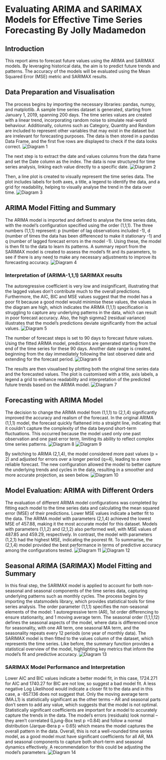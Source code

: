 # Evaluating ARIMA and SARIMAX Models for Effective Time Series Forecasting By Jolly Madamedon

## Introduction
This report aims to forecast future values using the ARIMA and SARIMAX models. By leveraging historical data, the aim is to predict future trends and patterns. The accuracy of the models will be evaluated using the Mean Squared Error (MSE) metric and SARIMAX results.

## Data Preparation and Visualisation
The process begins by importing the necessary libraries: pandas, numpy, and matplotlib. A sample time series dataset is generated, starting from January 1, 2019, spanning 200 days. The time series values are created with a linear trend, incorporating random noise to simulate real-world behaviour. Additionally, columns such as Category, Quantity and Random are included to represent other variables that may exist in the dataset but are irrelevant for forecasting purposes. The data is then stored in a pandas Data Frame, and the first five rows are displayed to check if the data looks correct.
![Diagram 1](https://github.com/Mojm4321/Evaluating-ARIMA-and-SARIMAX-Models-for-Effective-Time-Series-Forecasting/blob/main/Diagram%201%20ARIMA.png)

The next step is to extract the date and values columns from the data frame and set the Date column as the index. The data is now structured for time series analysis, linking each value directly to a specific date.
![Diagram 2](https://github.com/Mojm4321/Evaluating-ARIMA-and-SARIMAX-Models-for-Effective-Time-Series-Forecasting/blob/main/Diagram%202%20ARIMA.png)

Then, a line plot is created to visually represent the time series data. The plot includes labels for both axes, a title, a legend to identify the data, and a grid for readability, helping to visually analyse the trend in the data over time. 
![Diagram 3](https://github.com/Mojm4321/Evaluating-ARIMA-and-SARIMAX-Models-for-Effective-Time-Series-Forecasting/blob/main/Diagram%203%20ARIMA.png)

## ARIMA Model Fitting and Summary

The ARIMA model is imported and defined to analyse the time series data, with the model’s configuration specified using the order (1,1,1). The three numbers (1,1,1) represent: p (number of lag observations included -1), d (number of times the data has been differenced to make it stationary -1) and q (number of lagged forecast errors in the model -1). Using these, the model is then fit to the data to learn its patterns. A summary report from the SARIMAX model is created to assess the model’s fit and its parameters, to see if there is any need to make any necessary adjustments to improve its forecasting accuracy.
![Diagram 4](https://github.com/Mojm4321/Evaluating-ARIMA-and-SARIMAX-Models-for-Effective-Time-Series-Forecasting/blob/main/Diagram%204%20ARIMA.png)

### Interpretation of (ARIMA-1,1,1) SARIMAX results
The autoregressive coefficient is very low and insignificant, illustrating that the lagged values don’t contribute much to the overall predictions. Furthermore, the AIC, BIC and MSE values suggest that the model has a poor fit because a good model would minimise these values, the values in the diagram are high, which indicates the ARIMA (1,1,1) specification is struggling to capture any underlying patterns in the data, which can result in poor forecast accuracy. Also, the high signma2 (residual variance) illustrates that the model’s predictions deviate significantly from the actual values.
![Diagram 5](https://github.com/Mojm4321/Evaluating-ARIMA-and-SARIMAX-Models-for-Effective-Time-Series-Forecasting/blob/main/Diagram%205%20ARIMA.png)

The number of forecast steps is set to 90 days to forecast future values. Using the fitted ARIMA model, predictions are generated starting from the end of the time series for these 90 days. Another date range is created, beginning from the day immediately following the last observed date and extending for the forecast period.
![Diagram 6](https://github.com/Mojm4321/Evaluating-ARIMA-and-SARIMAX-Models-for-Effective-Time-Series-Forecasting/blob/main/Diagram%206%20ARIMA.png)

The results are then visualised by plotting both the original time series data and the forecasted values. The plot is customised with a title, axis labels, a legend a grid to enhance readability and interpretation of the predicted future trends based on the ARIMA model.
![Diagram 7](https://github.com/Mojm4321/Evaluating-ARIMA-and-SARIMAX-Models-for-Effective-Time-Series-Forecasting/blob/main/Diagram%207%20ARIMA.png)

## Forecasting with ARIMA Model
The decision to change the ARIMA model from (1,1,1) to (2,1,4) significantly improved the accuracy and realism of the forecast. In the original ARIMA (1,1,1) model, the forecast quickly flattened into a straight line, indicating that it couldn’t capture the complexity of the data beyond short-term fluctuations. This occurred because the model used only one past observation and one past error term, limiting its ability to reflect complex time series patterns.
![Diagram 8](https://github.com/Mojm4321/Evaluating-ARIMA-and-SARIMAX-Models-for-Effective-Time-Series-Forecasting/blob/main/Diagram%208%20ARIMA.png)
![Diagram 9](https://github.com/Mojm4321/Evaluating-ARIMA-and-SARIMAX-Models-for-Effective-Time-Series-Forecasting/blob/main/Diagram%209%20ARIMA.png)

By switching to ARIMA (2,1,4), the model considered more past values (p = 2) and adjusted for errors over a longer period (q=4), leading to a more reliable forecast. The new configuration allowed the model to better capture the underlying trends and cycles in the data, resulting in a smoother and more accurate projection, as seen below. 
![Diagram 10](https://github.com/Mojm4321/Evaluating-ARIMA-and-SARIMAX-Models-for-Effective-Time-Series-Forecasting/blob/main/Diagram%2010%20ARIMA.png)

## Model Evaluation: ARIMA with Different Orders
The evaluation of different ARIMA model configurations was completed by fitting each model to the time series data and calculating the mean squared error (MSE) of their predictions. Lower MSE values indicate a better fit to the data. The ARIMA model with parameters (2,1,4) achieved the lowest MSE of 457.88, making it the most accurate model for this dataset. Models with parameters (1,1,2) and (2,1,2) also performed well, with MSE values of 487.85 and 459.29, respectively. In contrast, the model with parameters (1,2,1) had the highest MSE, indicating the poorest fit. To summarise, the (2,1,4) model provided the best performance in terms of predictive accuracy among the configurations tested.
![Diagram 11](https://github.com/Mojm4321/Evaluating-ARIMA-and-SARIMAX-Models-for-Effective-Time-Series-Forecasting/blob/main/Diagram%2011%20ARIMA.png)
![Diagram 12](https://github.com/Mojm4321/Evaluating-ARIMA-and-SARIMAX-Models-for-Effective-Time-Series-Forecasting/blob/main/Diagram%2012%20ARIMA.png)

## Seasonal ARIMA (SARIMAX) Model Fitting and Summary
In this final step, the SARIMAX model is applied to account for both non-seasonal and seasonal components of the time series data, capturing underlying patterns such as monthly cycles. The process begins by importing the statsmodels library, which provides statistical tools for time series analysis. The order parameter (1,1,1) specifies the non-seasonal elements of the model: 1 autoregressive term (AR), 1st order differencing to ensure stationarity, and 1 moving average term. The seasonal order (1,1,1,12) defines the seasonal aspects of the model, where data is differenced once for seasonality, with one AR term, one seasonal MA term, and the seasonality repeats every 12 periods (one year of monthly data). The SARIMAX model is then fitted to the values column of the dataset, which represents the time series.  Like before, the summary function provides a statistical overview of the model, highlighting key metrics that inform the model’s fit and predictive accuracy.
![Diagram 13](https://github.com/Mojm4321/Evaluating-ARIMA-and-SARIMAX-Models-for-Effective-Time-Series-Forecasting/blob/main/Diagram%2013%20ARIMA.png)

### SARIMAX Model Performance and Interpretation
Lower AIC and BIC values indicate a better model fit, in this case, 1724.271 for AIC and 1740.27 for BIC are not low, so suggest a bad model fit. A less negative Log Likelihood would indicate a closer fit to the data and in this case, a -857.136 does not suggest that. Only the moving average term (MA.L1) is statistically significant as the other terms – AR and seasonal parts don’t seem to add any value, which suggests that the model is not optimal. Statistically significant coefficients are important for a model to accurately capture the trends in the data. The model’s errors (residuals) look normal – they aren’t correlated (Ljung-Box test p =0.84) and follow a normal distribution (Jarque-Bera p = 0.65) which means the model captures the overall pattern in the data. Overall, this is not a well-rounded time series model, as a good model must have significant coefficients for all AR, MA and seasonal components to capture both short-term and seasonal dynamics effectively. A recommendation for this could be adjusting the model’s parameters.
![Diagram 14](https://github.com/Mojm4321/Evaluating-ARIMA-and-SARIMAX-Models-for-Effective-Time-Series-Forecasting/blob/main/Diagram%2014%20ARIMA.png)

